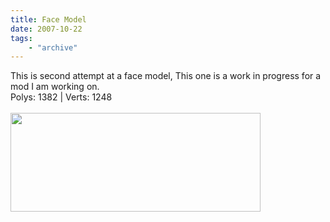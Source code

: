 ```yaml
---
title: Face Model
date: 2007-10-22
tags: 
    - "archive"
---
```

This is second attempt at a face model, This one is a work in progress for a mod I am working on.<br />Polys: 1382 | Verts: 1248<br /><br /><a onblur="try {parent.deselectBloggerImageGracefully();} catch(e) {}" href="http://2.bp.blogspot.com/_zdYMSK7YuAA/SarfJa1I2RI/AAAAAAAAFFY/c9gQ42uKD1U/s1600-h/head_view_web_medium.jpg"><img style="float:left; margin:0 10px 10px 0;cursor:pointer; cursor:hand;width: 400px; height: 158px;" src="http://2.bp.blogspot.com/_zdYMSK7YuAA/SarfJa1I2RI/AAAAAAAAFFY/c9gQ42uKD1U/s400/head_view_web_medium.jpg" border="0" alt="" id="BLOGGER_PHOTO_ID_5308300463723567378" /></a>
